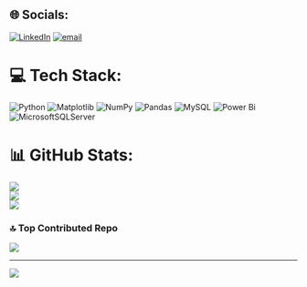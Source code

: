 
## 🌐 Socials:
[![LinkedIn](https://img.shields.io/badge/LinkedIn-%230077B5.svg?logo=linkedin&logoColor=white)](https://linkedin.com/in/sandipstha12) [![email](https://img.shields.io/badge/Email-D14836?logo=gmail&logoColor=white)](mailto:psth117@gmail.com) 

# 💻 Tech Stack:
![Python](https://img.shields.io/badge/python-3670A0?style=for-the-badge&logo=python&logoColor=ffdd54) ![Matplotlib](https://img.shields.io/badge/Matplotlib-%23ffffff.svg?style=for-the-badge&logo=Matplotlib&logoColor=black) ![NumPy](https://img.shields.io/badge/numpy-%23013243.svg?style=for-the-badge&logo=numpy&logoColor=white) ![Pandas](https://img.shields.io/badge/pandas-%23150458.svg?style=for-the-badge&logo=pandas&logoColor=white) ![MySQL](https://img.shields.io/badge/mysql-4479A1.svg?style=for-the-badge&logo=mysql&logoColor=white) ![Power Bi](https://img.shields.io/badge/power_bi-F2C811?style=for-the-badge&logo=powerbi&logoColor=black) ![MicrosoftSQLServer](https://img.shields.io/badge/Microsoft%20SQL%20Server-CC2927?style=for-the-badge&logo=microsoft%20sql%20server&logoColor=white)
# 📊 GitHub Stats:
![](https://github-readme-stats.vercel.app/api?username=Sandystha&theme=swift&hide_border=false&include_all_commits=true&count_private=false)<br/>![](https://nirzak-streak-stats.vercel.app/?user=Sandystha&theme=swift&hide_border=false)<br/>
![](https://github-readme-stats.vercel.app/api/top-langs/?username=Sandystha&theme=swift&hide_border=false&include_all_commits=true&count_private=false&layout=compact)

### 🔝 Top Contributed Repo
![](https://github-contributor-stats.vercel.app/api?username=Sandystha&limit=5&theme=dark&combine_all_yearly_contributions=true)

---
[![](https://visitcount.itsvg.in/api?id=Sandystha&icon=0&color=0)](https://visitcount.itsvg.in)

<!-- Proudly created with GPRM ( https://gprm.itsvg.in ) -->
